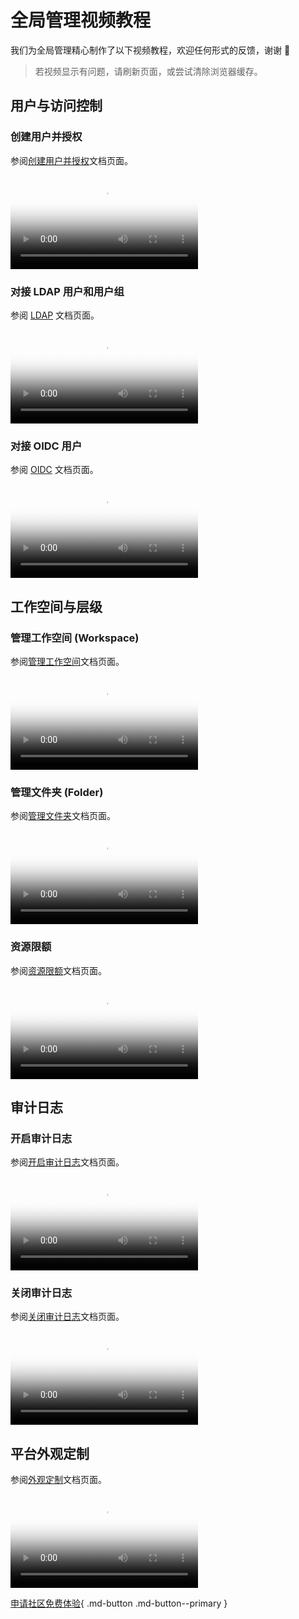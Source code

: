 # 全局管理视频教程

我们为全局管理精心制作了以下视频教程，欢迎任何形式的反馈，谢谢 🙏

> 若视频显示有问题，请刷新页面，或尝试清除浏览器缓存。

## 用户与访问控制

### 创建用户并授权

参阅[创建用户并授权](../ghippo/user-guide/access-control/user.md)文档页面。

<div class="responsive-video-container">
<video controls src="https://harbor-test2.cn-sh2.ufileos.com/docs/videos/create-user.mp4" preload="metadata" poster="images/ghippo-user.png"></video>
</div>

### 对接 LDAP 用户和用户组

参阅 [LDAP](../ghippo/user-guide/access-control/ldap.md) 文档页面。

<div class="responsive-video-container">
<video controls src="https://harbor-test2.cn-sh2.ufileos.com/docs/videos/ldap.mp4" preload="metadata" poster="images/ghippo-ldap"></video>
</div>

### 对接 OIDC 用户

参阅 [OIDC](../ghippo/user-guide/access-control/oidc.md) 文档页面。

<div class="responsive-video-container">
<video controls src="https://harbor-test2.cn-sh2.ufileos.com/docs/videos/oidc.mp4" preload="metadata" poster="images/ghippo-oidc.png"></video>
</div>

## 工作空间与层级

### 管理工作空间 (Workspace)

参阅[管理工作空间](../ghippo/user-guide/workspace/workspace.md)文档页面。

<div class="responsive-video-container">
<video controls src="https://harbor-test2.cn-sh2.ufileos.com/docs/videos/workspace.mp4" preload="metadata" poster="images/ghippo-workspace.png"></video>
</div>

### 管理文件夹 (Folder)

参阅[管理文件夹](../ghippo/user-guide/workspace/folders.md)文档页面。

<div class="responsive-video-container">
<video controls src="https://harbor-test2.cn-sh2.ufileos.com/docs/videos/manage-folder.mp4" preload="metadata" poster="images/ghippo-folder.png"></video>
</div>

### 资源限额

参阅[资源限额](../ghippo/user-guide/workspace/quota.md)文档页面。

<div class="responsive-video-container">
<video controls src="https://harbor-test2.cn-sh2.ufileos.com/docs/videos/resourcequota.mp4" preload="metadata" poster="images/ghippo-resources.png"></video>
</div>

## 审计日志

### 开启审计日志

参阅[开启审计日志](../ghippo/user-guide/audit/open-audit.md)文档页面。

<div class="responsive-video-container">
<video controls src="https://harbor-test2.cn-sh2.ufileos.com/docs/videos/audit-on.mp4" preload="metadata" poster="images/ghippo-audit.png"></video>
</div>

### 关闭审计日志

参阅[关闭审计日志](../ghippo/user-guide/audit/open-audit.md#_4)文档页面。

<div class="responsive-video-container">
<video controls src="https://harbor-test2.cn-sh2.ufileos.com/docs/videos/audit-off.mp4" preload="metadata" poster="images/ghippo-auditoff.png"></video>
</div>

## 平台外观定制

参阅[外观定制](../ghippo/user-guide/platform-setting/appearance.md)文档页面。

<div class="responsive-video-container">
<video controls src="https://harbor-test2.cn-sh2.ufileos.com/docs/videos/appearance.mp4" preload="metadata" poster="images/ghippo-appearance.png"></video>
</div>

[申请社区免费体验](../dce/license0.md){ .md-button .md-button--primary }
